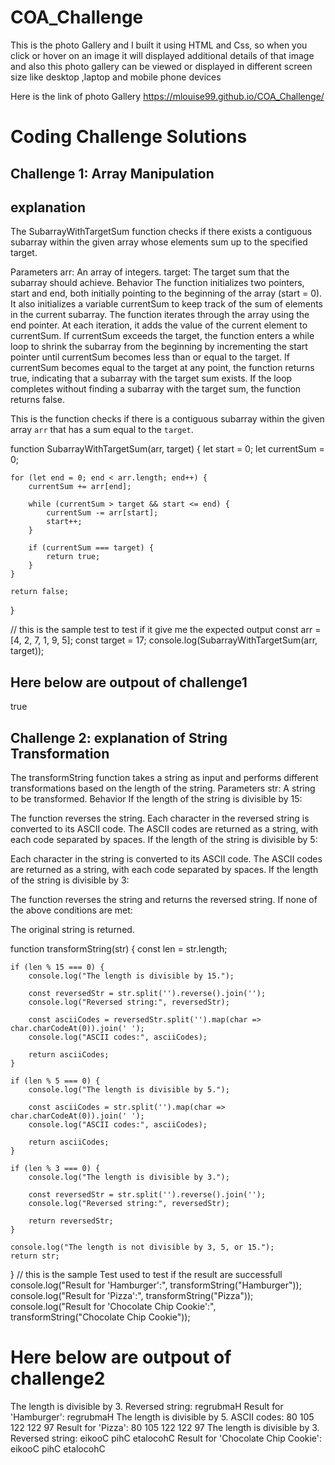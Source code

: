 # COA_Challenge

This is the  photo Gallery and I built it using HTML and Css, so when you click or hover on an image it will displayed additional details of that image and also this photo gallery can be viewed or displayed in  different screen size like desktop ,laptop and mobile phone devices

Here is the link of photo Gallery
https://mlouise99.github.io/COA_Challenge/

# Coding Challenge Solutions

## Challenge 1: Array Manipulation
## explanation
The SubarrayWithTargetSum function checks if there exists a contiguous subarray within the given array whose elements sum up to the specified target.

Parameters
arr: An array of integers.
target: The target sum that the subarray should achieve.
Behavior
The function initializes two pointers, start and end, both initially pointing to the beginning of the array (start = 0).
It also initializes a variable currentSum to keep track of the sum of elements in the current subarray.
The function iterates through the array using the end pointer.
At each iteration, it adds the value of the current element to currentSum.
If currentSum exceeds the target, the function enters a while loop to shrink the subarray from the beginning by incrementing the start pointer until currentSum becomes less than or equal to the target.
If currentSum becomes equal to the target at any point, the function returns true, indicating that a subarray with the target sum exists.
If the loop completes without finding a subarray with the target sum, the function returns false.

This is the function checks if there is a contiguous subarray within the given array `arr` that has a sum equal to the `target`.

function SubarrayWithTargetSum(arr, target) {
    let start = 0;
    let currentSum = 0;

    for (let end = 0; end < arr.length; end++) {
        currentSum += arr[end];

        while (currentSum > target && start <= end) {
            currentSum -= arr[start];
            start++;
        }

        if (currentSum === target) {
            return true;
        }
    }

    return false;
}

// this is the sample test to test if it give me the expected output
const arr = [4, 2, 7, 1, 9, 5];
const target = 17;
console.log(SubarrayWithTargetSum(arr, target));
## Here below are outpout of challenge1
 true

## Challenge 2: explanation of String Transformation
The transformString function takes a string as input and performs different transformations based on the length of the string.
Parameters
str: A string to be transformed.
Behavior
If the length of the string is divisible by 15:

The function reverses the string.
Each character in the reversed string is converted to its ASCII code.
The ASCII codes are returned as a string, with each code separated by spaces.
If the length of the string is divisible by 5:

Each character in the string is converted to its ASCII code.
The ASCII codes are returned as a string, with each code separated by spaces.
If the length of the string is divisible by 3:

The function reverses the string and returns the reversed string.
If none of the above conditions are met:

The original string is returned.

function transformString(str) {
    const len = str.length;
    
    if (len % 15 === 0) {
        console.log("The length is divisible by 15.");
        
        const reversedStr = str.split('').reverse().join('');
        console.log("Reversed string:", reversedStr);
        
        const asciiCodes = reversedStr.split('').map(char => char.charCodeAt(0)).join(' ');
        console.log("ASCII codes:", asciiCodes);
        
        return asciiCodes;
    } 
    
    if (len % 5 === 0) {
        console.log("The length is divisible by 5.");
        
        const asciiCodes = str.split('').map(char => char.charCodeAt(0)).join(' ');
        console.log("ASCII codes:", asciiCodes);
        
        return asciiCodes;
    } 
    
    if (len % 3 === 0) {
        console.log("The length is divisible by 3.");
        
        const reversedStr = str.split('').reverse().join('');
        console.log("Reversed string:", reversedStr);
        
        return reversedStr;
    }
    
    console.log("The length is not divisible by 3, 5, or 15.");
    return str;
}
// this is the sample Test used to test if the result are successfull
console.log("Result for 'Hamburger':", transformString("Hamburger"));        
console.log("Result for 'Pizza':", transformString("Pizza"));                
console.log("Result for 'Chocolate Chip Cookie':", transformString("Chocolate Chip Cookie")); 
# Here below are outpout of challenge2
The length is divisible by 3.
Reversed string: regrubmaH
Result for 'Hamburger': regrubmaH
The length is divisible by 5.
ASCII codes: 80 105 122 122 97
Result for 'Pizza': 80 105 122 122 97
The length is divisible by 3.
Reversed string: eikooC pihC etalocohC
Result for 'Chocolate Chip Cookie': eikooC pihC etalocohC

